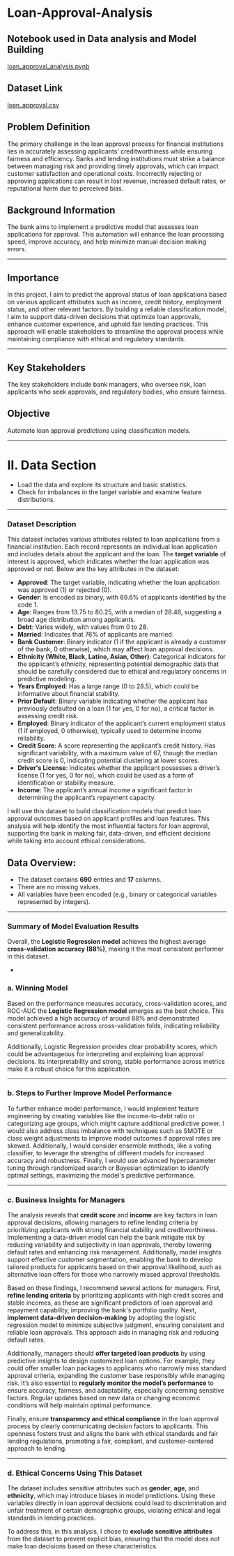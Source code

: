# Loan-Approval-Analysis

## Notebook used in Data analysis and Model Building
[loan_approval_analysis.pynb](https://github.com/AbelEsther/Loan-Approval-Analysis/blob/639a4c99a0832a4513b61c422823c099ac874c5e/loan_approval_analysis.ipynb)


## Dataset Link
[loan_approval.csv](https://github.com/AbelEsther/Loan-Approval-Analysis/blob/1a53d2f0ae15a01aed600ae6e843d72a6de39c44/loan_approval%20.csv)

## **Problem Definition**

The primary challenge in the loan approval process for financial institutions lies in accurately assessing applicants’ creditworthiness while ensuring fairness and efficiency. Banks and lending institutions must strike a balance between managing risk and providing timely approvals, which can impact customer satisfaction and operational costs. Incorrectly rejecting or approving applications can result in lost revenue, increased default rates, or reputational harm due to perceived bias.

## **Background Information**
The bank aims to implement a predictive model that assesses loan applications for approval. This automation will enhance the loan processing speed, improve accuracy, and help minimize manual decision making errors.

---
## **Importance**
In this project, I aim to predict the approval status of loan applications based on various applicant attributes such as income, credit history, employment status, and other relevant factors. By building a reliable classification model, I aim to support data-driven decisions that optimize loan approvals, enhance customer experience, and uphold fair lending practices. This approach will enable stakeholders to streamline the approval process while maintaining compliance with ethical and regulatory standards.


---
## **Key Stakeholders**
The key stakeholders include bank managers, who
oversee risk, loan applicants who seek approvals, and regulatory bodies, who ensure fairness.

## **Objective**
Automate loan approval predictions using classification models.


---

# II. Data Section

- Load the data and explore its structure and basic statistics.
- Check for imbalances in the target variable and examine feature distributions.
------
### **Dataset Description**

This dataset includes various attributes related to loan applications from a financial institution. Each record represents an individual loan application and includes details about the applicant and the loan. The **target variable** of interest is approved, which indicates whether the loan application was approved or not.  Below are the key attributes in the dataset:

- **Approved**: The target variable, indicating whether the loan application was approved (1) or rejected (0).
- **Gender**: Is encoded as binary, with 69.6% of applicants identified by the code 1.
- **Age**: Ranges from 13.75 to 80.25, with a median of 28.46, suggesting a broad age distribution among applicants.
- **Debt**: Varies widely, with values from 0 to 28.
- **Married**: Indicates that 76% of applicants are married.
- **Bank Customer**: Binary indicator (1 if the applicant is already a customer of the bank, 0 otherwise), which may affect loan approval decisions.
- **Ethnicity (White, Black, Latino, Asian, Other)**: Categorical indicators for the applicant’s ethnicity, representing potential demographic data that should be carefully considered due to ethical and regulatory concerns in predictive modeling.
- **Years Employed**: Has a large range (0 to 28.5), which could be informative about financial stability.
- **Prior Default**: Binary variable indicating whether the applicant has previously defaulted on a loan (1 for yes, 0 for no), a critical factor in assessing credit risk.
- **Employed**: Binary indicator of the applicant’s current employment status (1 if employed, 0 otherwise), typically used to determine income reliability.
- **Credit Score**: A score representing the applicant’s credit history. Has significant variability, with a maximum value of 67, though the median credit score is 0, indicating potential clustering at lower scores.
- **Driver's License**: Indicates whether the applicant possesses a driver’s license (1 for yes, 0 for no), which could be used as a form of identification or stability measure.
- **Income**: The applicant’s annual income a significant factor in determining the applicant’s repayment capacity.

I will use this dataset to build classification models that predict loan approval outcomes based on applicant profiles and loan features. This analysis will help identify the most influential factors for loan approval, supporting the bank in making fair, data-driven, and efficient decisions while taking into account ethical considerations.

## Data Overview:

- The dataset contains **690** entries and **17** columns.
- There are no missing values.
- All variables have been encoded (e.g., binary or categorical variables represented by integers).
---------
### **Summary of Model Evaluation Results**
Overall, the **Logistic Regression model** achieves the highest average **cross-validation accuracy (88%)**, making it the most consistent performer in this dataset.

-

### **a. Winning Model**
Based on the performance measures accuracy, cross-validation scores, and ROC-AUC the **Logistic Regression model** emerges as the best choice. This model achieved a high accuracy of around 88% and demonstrated consistent performance across cross-validation folds, indicating reliability and generalizability.

Additionally, Logistic Regression provides clear probability scores, which could be advantageous for interpreting and explaining loan approval decisions. Its interpretability and strong, stable performance across metrics make it a robust choice for this application.

---
### **b. Steps to Further Improve Model Performance**

To further enhance model performance, I would implement feature engineering by creating variables like the income-to-debt ratio or categorizing age groups, which might capture additional predictive power. I would also address class imbalance with techniques such as SMOTE or class weight adjustments to improve model outcomes if approval rates are skewed. Additionally, I would consider ensemble methods, like a voting classifier, to leverage the strengths of different models for increased accuracy and robustness. Finally, I would use advanced hyperparameter tuning through randomized search or Bayesian optimization to identify optimal settings, maximizing the model's predictive performance.

---

### **c. Business Insights for Managers**
The analysis reveals that **credit score** and **income** are key factors in loan approval decisions, allowing managers to refine lending criteria by prioritizing applicants with strong financial stability and creditworthiness. Implementing a data-driven model can help the bank mitigate risk by reducing variability and subjectivity in loan approvals, thereby lowering default rates and enhancing risk management. Additionally, model insights support effective customer segmentation, enabling the bank to develop tailored products for applicants based on their approval likelihood, such as alternative loan offers for those who narrowly missed approval thresholds.

Based on these findings, I recommend several actions for managers. First, **refine lending criteria** by prioritizing applicants with high credit scores and stable incomes, as these are significant predictors of loan approval and repayment capability, improving the bank's portfolio quality. Next, **implement data-driven decision-making** by adopting the logistic regression model to minimize subjective judgment, ensuring consistent and reliable loan approvals. This approach aids in managing risk and reducing default rates.

Additionally, managers should **offer targeted loan products** by using predictive insights to design customized loan options. For example, they could offer smaller loan packages to applicants who narrowly miss standard approval criteria, expanding the customer base responsibly while managing risk. It’s also essential to **regularly monitor the model’s performance** to ensure accuracy, fairness, and adaptability, especially concerning sensitive factors. Regular updates based on new data or changing economic conditions will help maintain optimal performance.

Finally, ensure **transparency and ethical compliance** in the loan approval process by clearly communicating decision factors to applicants. This openness fosters trust and aligns the bank with ethical standards and fair lending regulations, promoting a fair, compliant, and customer-centered approach to lending.

---
### **d. Ethical Concerns Using This Dataset**
The dataset includes sensitive attributes such as **gender**, **age**, and **ethnicity**, which may introduce biases in model predictions. Using these variables directly in loan approval decisions could lead to discrimination and unfair treatment of certain demographic groups, violating ethical and legal standards in lending practices.

To address this, in this analysis, I chose to **exclude sensitive attributes** from the dataset to prevent explicit bias, ensuring that the model does not make loan decisions based on these characteristics.
